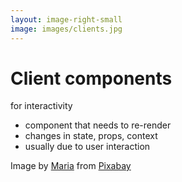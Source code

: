 ```yaml
---
layout: image-right-small
image: images/clients.jpg
---
```

<h1 class="h1-small">Client components</h1>

<span v-click class="featured">for interactivity</span>

<v-clicks class="mt-8">

- component that needs to re-render
- changes in state, props, context
- usually due to user interaction


</v-clicks>

<Caption>Image by <a href="https://pixabay.com/users/mariakray-23567841/?utm_source=link-attribution&utm_medium=referral&utm_campaign=image&utm_content=6801334">Maria</a> from <a href="https://pixabay.com//?utm_source=link-attribution&utm_medium=referral&utm_campaign=image&utm_content=6801334">Pixabay</a></Caption>